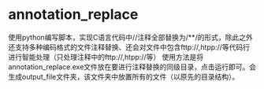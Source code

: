 # annotation_replace
使用python编写脚本，实现C语言代码中//注释全部替换为/**/的形式，除此之外还支持多种编码格式的文件注释替换、还会对文件中包含fttp://,htpp://等代码行进行智能处理（只处理注释中的fttp://,htpp://等）
使用方法是将annotation_replace.exe文件放在要进行注释替换的同级目录，点击运行即可。会生成output_file文件夹，该文件夹中放置所有的文件（以原先的目录结构）。
